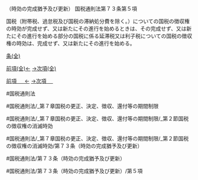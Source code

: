 （時効の完成猶予及び更新）
国税通則法第７３条第５項

国税（附帯税、過怠税及び国税の滞納処分費を除く。）についての国税の徴収権の時効が完成せず、又は新たにその進行を始めるときは、その完成せず、又は新たにその進行を始める部分の国税に係る延滞税又は利子税についての国税の徴収権の時効は、完成せず、又は新たにその進行を始める。

[条(全)](国税通則法＿＿＿＿＿第７３条_.md)

[前項(全)←](国税通則法＿＿＿＿＿第７３条第４項_.md)    [→次項(全)](国税通則法＿＿＿＿＿第７３条第６項_.md)

[前項 　 ←](国税通則法＿＿＿＿＿第７３条第４項.md)    [→次項 　 ](国税通則法＿＿＿＿＿第７３条第６項.md)



#国税通則法

#国税通則法/_第７章国税の更正、決定、徴収、還付等の期間制限

#国税通則法/_第７章国税の更正、決定、徴収、還付等の期間制限/_第２節国税の徴収権の消滅時効

#国税通則法/_第７章国税の更正、決定、徴収、還付等の期間制限/_第２節国税の徴収権の消滅時効/第７３条（時効の完成猶予及び更新）

#国税通則法/第７３条（時効の完成猶予及び更新）

#国税通則法/第７３条（時効の完成猶予及び更新）/第５項

